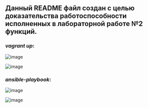 ## Данный README файл создан с целью доказательства работоспособности исполненных в лабораторной работе №2 функций.

### *vagrant up*:

![image](https://github.com/user-attachments/assets/b55cbd2f-f4e8-4449-af92-3d396e97b654)

![image](https://github.com/user-attachments/assets/931199a0-e291-453e-8a6c-9faf616c100e)

### *ansible-playbook*:

![image](https://github.com/user-attachments/assets/2466a246-f46d-430c-8f1b-421f4f4daf25)

![image](https://github.com/user-attachments/assets/8ecf9da8-cbda-4962-81a4-bb06ae8b1b28)
